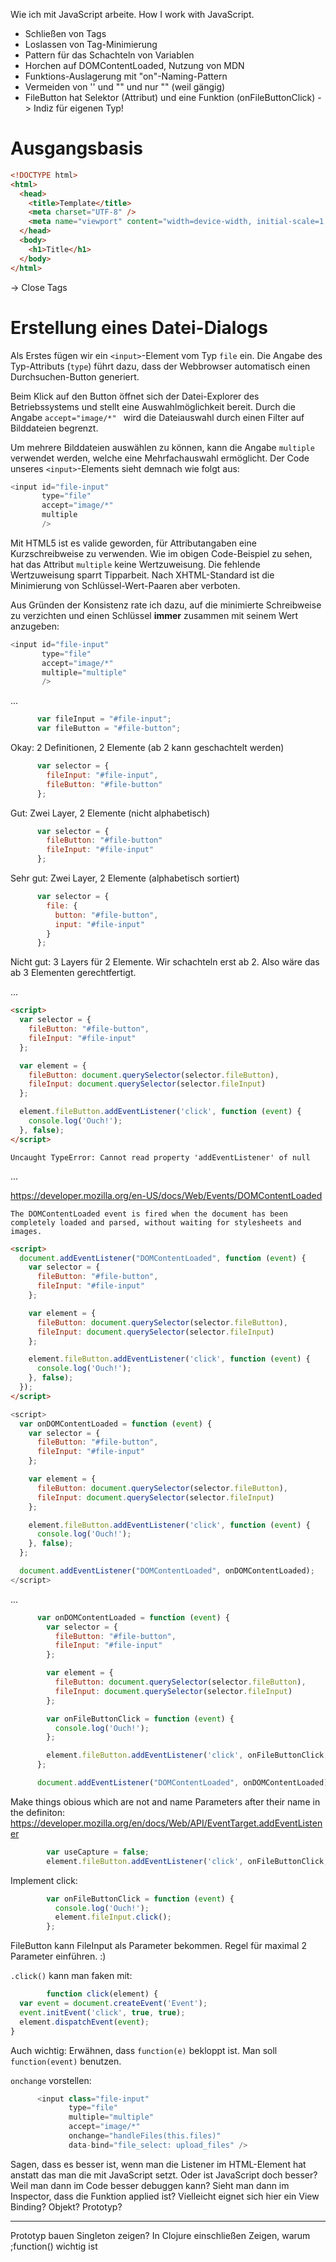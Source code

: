 Wie ich mit JavaScript arbeite.
How I work with JavaScript.

- Schließen von Tags
- Loslassen von Tag-Minimierung
- Pattern für das Schachteln von Variablen
- Horchen auf DOMContentLoaded, Nutzung von MDN
- Funktions-Auslagerung mit "on"-Naming-Pattern
- Vermeiden von '' und "" und nur "" (weil gängig)
- FileButton hat Selektor (Attribut) und eine Funktion (onFileButtonClick) -> Indiz für eigenen Typ!

# Ausgangsbasis

```html
<!DOCTYPE html>
<html>
  <head>
    <title>Template</title>
    <meta charset="UTF-8" />
    <meta name="viewport" content="width=device-width, initial-scale=1.0" />
  </head>
  <body>
    <h1>Title</h1>
  </body>
</html>
```

-> Close Tags

# Erstellung eines Datei-Dialogs

Als Erstes fügen wir ein `<input>`-Element vom Typ `file` ein. Die Angabe des Typ-Attributs (`type`) führt dazu, dass der Webbrowser automatisch einen Durchsuchen-Button generiert. 

Beim Klick auf den Button öffnet sich der Datei-Explorer des Betriebssystems und stellt eine Auswahlmöglichkeit bereit. Durch die Angabe `accept="image/*" ` wird die Dateiauswahl durch einen Filter auf Bilddateien begrenzt.

Um mehrere Bilddateien auswählen zu können, kann die Angabe `multiple` verwendet werden, welche eine Mehrfachauswahl ermöglicht. Der Code unseres `<input>`-Elements sieht demnach wie folgt aus:

```js
<input id="file-input" 
       type="file"           
       accept="image/*" 
       multiple
       />
```

Mit HTML5 ist es valide geworden, für Attributangaben eine Kurzschreibweise zu verwenden. Wie im obigen Code-Beispiel zu sehen, hat das Attribut `multiple` keine Wertzuweisung. Die fehlende Wertzuweisung sparrt Tipparbeit. Nach XHTML-Standard ist die Minimierung von Schlüssel-Wert-Paaren aber verboten. 

Aus Gründen der Konsistenz rate ich dazu, auf die minimierte Schreibweise zu verzichten und einen Schlüssel **immer** zusammen mit seinem Wert anzugeben:

```js
<input id="file-input" 
       type="file"           
       accept="image/*" 
       multiple="multiple"
       />
```

...

```js
      var fileInput = "#file-input";
      var fileButton = "#file-button";
```
Okay: 2 Definitionen, 2 Elemente (ab 2 kann geschachtelt werden)

```js
      var selector = {
        fileInput: "#file-input",
        fileButton: "#file-button"
      };
```

Gut: Zwei Layer, 2 Elemente (nicht alphabetisch)

```js
      var selector = {
        fileButton: "#file-button"
        fileInput: "#file-input"
      };
```

Sehr gut: Zwei Layer, 2 Elemente (alphabetisch sortiert)


```js
      var selector = {
        file: {
          button: "#file-button",
          input: "#file-input"
        }
      };
```

Nicht gut: 3 Layers für 2 Elemente. Wir schachteln erst ab 2. Also wäre das ab 3 Elementen gerechtfertigt.

...

```html
<script>
  var selector = {
    fileButton: "#file-button",
    fileInput: "#file-input"
  };

  var element = {
    fileButton: document.querySelector(selector.fileButton),
    fileInput: document.querySelector(selector.fileInput)
  };

  element.fileButton.addEventListener('click', function (event) {
    console.log('Ouch!');
  }, false);
</script>
```

```
Uncaught TypeError: Cannot read property 'addEventListener' of null
```

...

https://developer.mozilla.org/en-US/docs/Web/Events/DOMContentLoaded

```
The DOMContentLoaded event is fired when the document has been completely loaded and parsed, without waiting for stylesheets and images.
```

```html
<script>
  document.addEventListener("DOMContentLoaded", function (event) {
    var selector = {
      fileButton: "#file-button",
      fileInput: "#file-input"
    };

    var element = {
      fileButton: document.querySelector(selector.fileButton),
      fileInput: document.querySelector(selector.fileInput)
    };

    element.fileButton.addEventListener('click', function (event) {
      console.log('Ouch!');
    }, false);
  });
</script>
```

```js
<script>
  var onDOMContentLoaded = function (event) {
    var selector = {
      fileButton: "#file-button",
      fileInput: "#file-input"
    };

    var element = {
      fileButton: document.querySelector(selector.fileButton),
      fileInput: document.querySelector(selector.fileInput)
    };

    element.fileButton.addEventListener('click', function (event) {
      console.log('Ouch!');
    }, false);
  };

  document.addEventListener("DOMContentLoaded", onDOMContentLoaded);
</script>
```


...

```js
      var onDOMContentLoaded = function (event) {
        var selector = {
          fileButton: "#file-button",
          fileInput: "#file-input"
        };

        var element = {
          fileButton: document.querySelector(selector.fileButton),
          fileInput: document.querySelector(selector.fileInput)
        };

        var onFileButtonClick = function (event) {
          console.log('Ouch!');
        };

        element.fileButton.addEventListener('click', onFileButtonClick, false);
      };

      document.addEventListener("DOMContentLoaded", onDOMContentLoaded);
```

Make things obious which are not and name Parameters after their name in the definiton:
https://developer.mozilla.org/en/docs/Web/API/EventTarget.addEventListener

```js
        var useCapture = false;
        element.fileButton.addEventListener('click', onFileButtonClick, useCapture);
```

Implement click:

```js
        var onFileButtonClick = function (event) {
          console.log('Ouch!');
          element.fileInput.click();
        };
```

FileButton kann FileInput als Parameter bekommen. Regel für maximal 2 Parameter einführen. :)

`.click()` kann man faken mit:

```js
        function click(element) {
  var event = document.createEvent('Event');
  event.initEvent('click', true, true);
  element.dispatchEvent(event);
}
```

Auch wichtig: Erwähnen, dass `function(e)` bekloppt ist. Man soll `function(event)` benutzen.

`onchange` vorstellen:

```js
      <input class="file-input" 
             type="file"
             multiple="multiple" 
             accept="image/*" 
             onchange="handleFiles(this.files)"
             data-bind="file_select: upload_files" />
```

Sagen, dass es besser ist, wenn man die Listener im HTML-Element hat anstatt das man die mit JavaScript setzt. Oder ist JavaScript doch besser? Weil man dann im Code besser debuggen kann? Sieht man dann im Inspector, dass die Funktion applied ist? Vielleicht eignet sich hier ein View Binding? Objekt? Prototyp?

---

Prototyp bauen
Singleton zeigen?
In Clojure einschließen
Zeigen, warum ;function() wichtig ist
